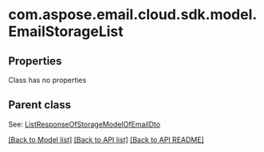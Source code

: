 
# com.aspose.email.cloud.sdk.model.EmailStorageList
## Properties
Class has no properties


## Parent class

See: [ListResponseOfStorageModelOfEmailDto](ListResponseOfStorageModelOfEmailDto.md)

[[Back to Model list]](README.md#documentation-for-models) [[Back to API list]](README.md#documentation-for-api-endpoints) [[Back to API README]](README.md)

